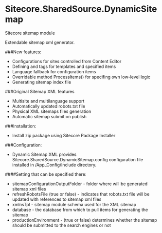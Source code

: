 # Sitecore.SharedSource.DynamicSitemap
Sitecore sitemap module

Extendable sitemap xml generator. 
	
###New features:
- Configurations for sites controlled from Content Editor
- Defining <changefreq> and <priority> tags for templates and specified items
- Language fallback for configuration items
- Overridable method ProcessItems() for specifing own low-level logic
- Generating sitemap index file
	
###Original Sitemap XML features
- Multisite and multilanguage support
- Automatically updated robots.txt file
- Physical XML sitemaps files generation
- Automatic sitemap submit on publish
	
	
###Installation:
- Install zip package using Sitecore Package Installer
	
###Configuration:
- Dynamic Sitemap XML provides Sitecore.SharedSource.DynamicSitemap.config configuration file installed in /App_Config/Include directory.

####Setting that can be specified there:
- sitemapConfigurationOutputFolder - folder where will be generated sitemap xml files
- refreshRobotsFile (true or false) - indicates that robots.txt file will be updated with references to sitemap xml files
- xmlnsTpl - sitemap module schema used for the XML sitemap
- database - the database from which to pull items for generating the sitemap
- productionEnvironment - (true or false) determines whether the sitemap should be submitted to the search engines or not
